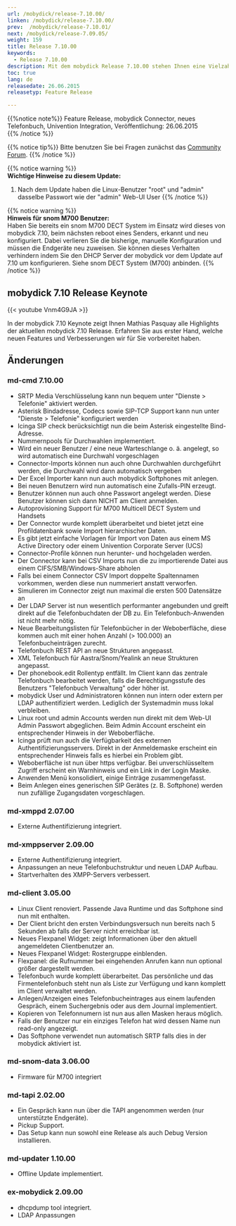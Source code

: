 ```yaml
---
url: /mobydick/release-7.10.00/
linken: /mobydick/release-7.10.00/
prev:  /mobydick/release-7.10.01/
next: /mobydick/release-7.09.05/
weight: 159
title: Release 7.10.00
keywords: 
  - Release 7.10.00
description: Mit dem mobydick Release 7.10.00 stehen Ihnen eine Vielzahl an neuen Funtionen zur Verfügung.
toc: true
lang: de
releasedate: 26.06.2015 
releasetyp: Feature Release

---
```


{{%notice note%}}
Feature Release, mobydick Connector, neues Telefonbuch, Univention Integration, Veröffentlichung: 26.06.2015  
{{% /notice %}}

{{% notice tip%}}
Bitte benutzen Sie bei Fragen zunächst das [Community Forum](http://community.pascom.net/forum.php "Zu unserem Forum").
{{% /notice %}}

{{% notice warning %}}  
**Wichtige Hinweise zu diesem Update:**<br/>
1. Nach dem Update haben die Linux-Benutzer "root" und "admin" dasselbe Passwort wie der "admin" Web-UI User 
{{% /notice %}}

{{% notice warning %}}  
**Hinweis für snom M700 Benutzer:**<br/>
Haben Sie bereits ein snom M700 DECT System im Einsatz wird dieses von mobydick 7.10, beim nächsten reboot eines Senders, erkannt und neu konfiguriert. Dabei verlieren Sie die bisherige, manuelle Konfiguration und müssen die Endgeräte neu zuweisen. Sie können dieses Verhalten verhindern indem Sie den DHCP Server der mobydick vor dem Update auf 7.10 um konfigurieren. Siehe snom DECT System (M700) anbinden. 
{{% /notice %}}

## mobydick 7.10 Release Keynote
{{< youtube Vnm4G9JA >}}

In der mobydick 7.10 Keynote zeigt Ihnen Mathias Pasquay alle Highlights der aktuellen mobydick 7.10 Release. Erfahren Sie aus erster Hand, welche neuen Features und Verbesserungen wir für Sie vorbereitet haben.


## Änderungen

### md-cmd 7.10.00

*   SRTP Media Verschlüsselung kann nun bequem unter "Dienste > Telefonie" aktiviert werden.
*   Asterisk Bindadresse, Codecs sowie SIP-TCP Support kann nun unter "Dienste > Telefonie" konfiguriert werden
*   Icinga SIP check berücksichtigt nun die beim Asterisk eingestellte Bind-Adresse.
*   Nummernpools für Durchwahlen implementiert.
*   Wird ein neuer Benutzer / eine neue Warteschlange o. ä. angelegt, so wird automatisch eine Durchwahl vorgeschlagen
*   Connector-Imports können nun auch ohne Durchwahlen durchgeführt werden, die Durchwahl wird dann automatisch vergeben
*   Der Excel Importer kann nun auch mobydick Softphones mit anlegen.
*   Bei neuen Benutzern wird nun automatisch eine Zufalls-PIN erzeugt.
*   Benutzer können nun auch ohne Passwort angelegt werden. Diese Benutzer können sich dann NICHT am Client anmelden.
*   Autoprovisioning Support für M700 Multicell DECT System und Handsets
*   Der Connector wurde komplett überarbeitet und bietet jetzt eine Profildatenbank sowie Import hierarchischer Daten.
*   Es gibt jetzt einfache Vorlagen für Import von Daten aus einem MS Active Directory oder einem Univention Corporate Server (UCS)
*   Connector-Profile können nun herunter- und hochgeladen werden.
*   Der Connector kann bei CSV Imports nun die zu importierende Datei aus einem CIFS/SMB/Windows-Share abholen
*   Falls bei einem Connector CSV Import doppelte Spaltennamen vorkommen, werden diese nun nummeriert anstatt verworfen.
*   Simulieren im Connector zeigt nun maximal die ersten 500 Datensätze an
*   Der LDAP Server ist nun wesentlich performanter angebunden und greift direkt auf die Telefonbuchdaten der DB zu. Ein Telefonbuch-Anwenden ist nicht mehr nötig.
*   Neue Bearbeitungslisten für Telefonbücher in der Weboberfläche, diese kommen auch mit einer hohen Anzahl (> 100.000) an Telefonbucheinträgen zurecht.
*   Telefonbuch REST API an neue Strukturen angepasst.
*   XML Telefonbuch für Aastra/Snom/Yealink an neue Strukturen angepasst.
*   Der phonebook.edit Rollentyp entfällt. Im Client kann das zentrale Telefonbuch bearbeitet werden, falls die Berechtigungsstufe des Benutzers "Telefonbuch Verwaltung" oder höher ist.
*   mobydick User und Administratoren können nun intern oder extern per LDAP authentifiziert werden. Lediglich der Systemadmin muss lokal verbleiben.
*   Linux root und admin Accounts werden nun direkt mit dem Web-UI Admin Passwort abgeglichen. Beim Admin Account erscheint ein entsprechender Hinweis in der Weboberfläche.
*   Icinga prüft nun auch die Verfügbarkeit des externen Authentifizierungsservers. Direkt in der Anmeldemaske erscheint ein entsprechender Hinweis falls es hierbei ein Problem gibt.
*   Weboberfläche ist nun über https verfügbar. Bei unverschlüsseltem Zugriff erscheint ein Warnhinweis und ein Link in der Login Maske.
*   Anwenden Menü konsolidiert, einige Einträge zusammengefasst.
*   Beim Anlegen eines generischen SIP Gerätes (z. B. Softphone) werden nun zufällige Zugangsdaten vorgeschlagen.

### md-xmppd 2.07.00

*   Externe Authentifizierung integriert.

### md-xmppserver 2.09.00

*   Externe Authentifizierung integriert.
*   Anpassungen an neue Telefonbuchstruktur und neuen LDAP Aufbau.
*   Startverhalten des XMPP-Servers verbessert.

### md-client 3.05.00

*   Linux Client renoviert. Passende Java Runtime und das Softphone sind nun mit enthalten.
*   Der Client bricht den ersten Verbindungsversuch nun bereits nach 5 Sekunden ab falls der Server nicht erreichbar ist.
*   Neues Flexpanel Widget: zeigt Informationen über den aktuell angemeldeten Clientbenutzer an.
*   Neues Flexpanel Widget: Rostergruppe einblenden.
*   Flexpanel: die Rufnummer bei eingehenden Anrufen kann nun optional größer dargestellt werden.
*   Telefonbuch wurde komplett überarbeitet. Das persönliche und das Firmentelefonbuch steht nun als Liste zur Verfügung und kann komplett im Client verwaltet werden.
*   Anlegen/Anzeigen eines Telefonbucheintrages aus einem laufenden Gespräch, einem Suchergebnis oder aus dem Journal implementiert.
*   Kopieren von Telefonnumern ist nun aus allen Masken heraus möglich.
*   Falls der Benutzer nur ein einziges Telefon hat wird dessen Name nun read-only angezeigt.
*   Das Softphone verwendet nun automatisch SRTP falls dies in der mobydick aktiviert ist.

### md-snom-data 3.06.00

*   Firmware für M700 integriert

### md-tapi 2.02.00

*   Ein Gespräch kann nun über die TAPI angenommen werden (nur unterstützte Endgeräte).
*   Pickup Support.
*   Das Setup kann nun sowohl eine Release als auch Debug Version installieren.

### md-updater 1.10.00

*   Offline Update implementiert.

### ex-mobydick 2.09.00

*   dhcpdump tool integriert.
*   LDAP Anpassungen
